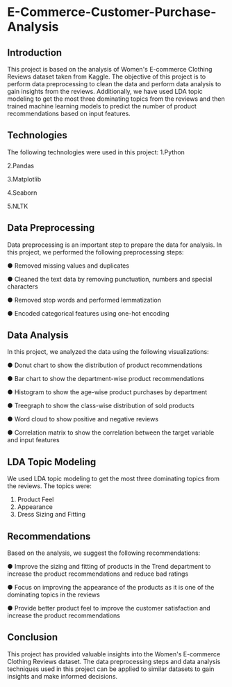 # E-Commerce-Customer-Purchase-Analysis
## Introduction
This project is based on the analysis of Women's E-commerce Clothing Reviews dataset taken from Kaggle. The objective of this project is to perform data preprocessing to clean the data and perform data analysis to gain insights from the reviews. Additionally, we have used LDA topic modeling to get the most three dominating topics from the reviews and then trained machine learning models to predict the number of product recommendations based on input features.
## Technologies
The following technologies were used in this project:
1.Python

2.Pandas

3.Matplotlib

4.Seaborn

5.NLTK

## Data Preprocessing
Data preprocessing is an important step to prepare the data for analysis. In this project, we performed the following preprocessing steps:

●	Removed missing values and duplicates

●	Cleaned the text data by removing punctuation, numbers and special characters

●	Removed stop words and performed lemmatization

●	Encoded categorical features using one-hot encoding

## Data Analysis
In this project, we analyzed the data using the following visualizations:

●	Donut chart to show the distribution of product recommendations

●	Bar chart to show the department-wise product recommendations

●	Histogram to show the age-wise product purchases by department

●	Treegraph to show the class-wise distribution of sold products

●	Word cloud to show positive and negative reviews

●	Correlation matrix to show the correlation between the target variable and input features
## LDA Topic Modeling
We used LDA topic modeling to get the most three dominating topics from the reviews. The topics were:
1.	Product Feel
2.	Appearance
3.	Dress Sizing and Fitting

## Recommendations
Based on the analysis, we suggest the following recommendations:

●	Improve the sizing and fitting of products in the Trend department to increase the product recommendations and reduce bad ratings

●	Focus on improving the appearance of the products as it is one of the dominating topics in the reviews

●	Provide better product feel to improve the customer satisfaction and increase the product recommendations


## Conclusion
This project has provided valuable insights into the Women's E-commerce Clothing Reviews dataset. The data preprocessing steps and data analysis techniques used in this project can be applied to similar datasets to gain insights and make informed decisions.

